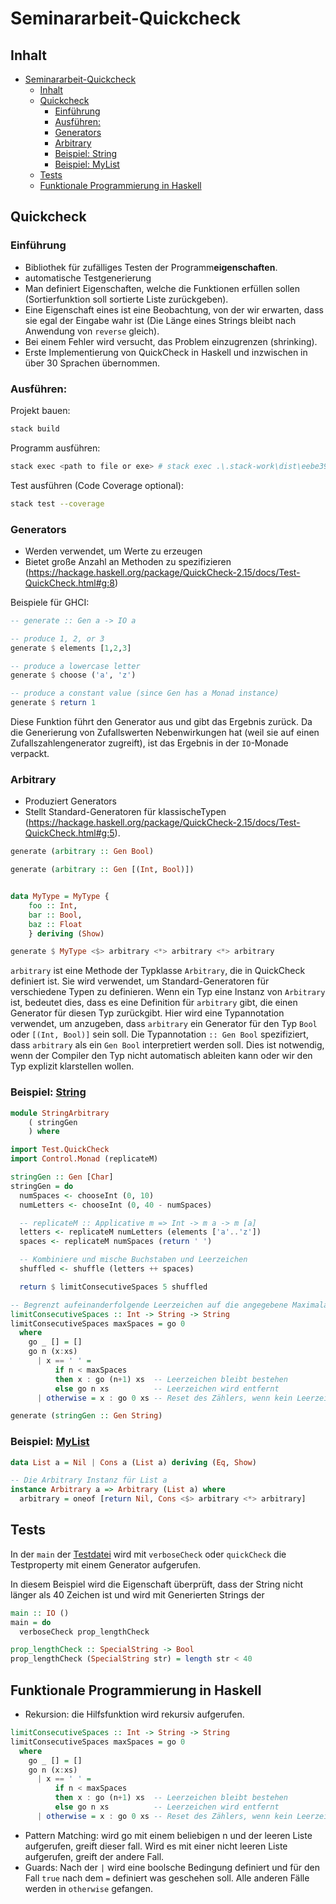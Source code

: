 # Seminararbeit-Quickcheck

## Inhalt
- [Seminararbeit-Quickcheck](#seminararbeit-quickcheck)
  - [Inhalt](#inhalt)
  - [Quickcheck](#quickcheck)
    - [Einführung](#einführung)
    - [Ausführen:](#ausführen)
    - [Generators](#generators)
    - [Arbitrary](#arbitrary)
    - [Beispiel: String](#beispiel-string)
    - [Beispiel: MyList](#beispiel-mylist)
  - [Tests](#tests)
  - [Funktionale Programmierung in Haskell](#funktionale-programmierung-in-haskell)

## Quickcheck
### Einführung
- Bibliothek für zufälliges Testen der Programm**eigenschaften**.
- automatische Testgenerierung
- Man definiert Eigenschaften, welche die Funktionen erfüllen sollen (Sortierfunktion soll sortierte Liste zurückgeben).
- Eine Eigenschaft eines ist eine Beobachtung, von der wir erwarten, dass sie egal der Eingabe wahr ist (Die Länge eines Strings bleibt nach Anwendung von `reverse` gleich).
- Bei einem Fehler wird versucht, das Problem einzugrenzen (shrinking).
- Erste Implementierung von QuickCheck in Haskell und inzwischen in über 30 Sprachen übernommen.

### Ausführen:
Projekt bauen:
```bash
stack build
```

Programm ausführen:
```bash
stack exec <path to file or exe> # stack exec .\.stack-work\dist\eebe39f7\build\seminar-haskell-qc-
```

Test ausführen (Code Coverage optional):
```bash
stack test --coverage
```

### Generators
- Werden verwendet, um Werte zu erzeugen
- Bietet große Anzahl an Methoden zu spezifizieren (https://hackage.haskell.org/package/QuickCheck-2.15/docs/Test-QuickCheck.html#g:8)

Beispiele für GHCI:
```haskell
-- generate :: Gen a -> IO a

-- produce 1, 2, or 3
generate $ elements [1,2,3]

-- produce a lowercase letter
generate $ choose ('a', 'z')

-- produce a constant value (since Gen has a Monad instance)
generate $ return 1
```
Diese Funktion führt den Generator aus und gibt das Ergebnis zurück. Da die Generierung von Zufallswerten Nebenwirkungen hat (weil sie auf einen Zufallszahlengenerator zugreift), ist das Ergebnis in der `IO`-Monade verpackt.

### Arbitrary
- Produziert Generators
- Stellt Standard-Generatoren für klassischeTypen (https://hackage.haskell.org/package/QuickCheck-2.15/docs/Test-QuickCheck.html#g:5).

```haskell
generate (arbitrary :: Gen Bool)

generate (arbitrary :: Gen [(Int, Bool)])


data MyType = MyType {
    foo :: Int,
    bar :: Bool,
    baz :: Float
    } deriving (Show)

generate $ MyType <$> arbitrary <*> arbitrary <*> arbitrary
```

`arbitrary` ist eine Methode der Typklasse `Arbitrary`, die in QuickCheck definiert ist. Sie wird verwendet, um Standard-Generatoren für verschiedene Typen zu definieren. Wenn ein Typ eine Instanz von `Arbitrary` ist, bedeutet dies, dass es eine Definition für `arbitrary` gibt, die einen Generator für diesen Typ zurückgibt.
Hier wird eine Typannotation verwendet, um anzugeben, dass `arbitrary` ein Generator für den Typ `Bool` oder `[(Int, Bool)]` sein soll. Die Typannotation `:: Gen Bool` spezifiziert, dass `arbitrary` als ein `Gen Bool` interpretiert werden soll. Dies ist notwendig, wenn der Compiler den Typ nicht automatisch ableiten kann oder wir den Typ explizit klarstellen wollen.


### Beispiel: [String](./src/StringArbitrary.hs)
```haskell
module StringArbitrary
    ( stringGen
    ) where

import Test.QuickCheck
import Control.Monad (replicateM)

stringGen :: Gen [Char]
stringGen = do
  numSpaces <- chooseInt (0, 10)
  numLetters <- chooseInt (0, 40 - numSpaces)

  -- replicateM :: Applicative m => Int -> m a -> m [a]
  letters <- replicateM numLetters (elements ['a'..'z'])
  spaces <- replicateM numSpaces (return ' ')

  -- Kombiniere und mische Buchstaben und Leerzeichen
  shuffled <- shuffle (letters ++ spaces)

  return $ limitConsecutiveSpaces 5 shuffled

-- Begrenzt aufeinanderfolgende Leerzeichen auf die angegebene Maximalanzahl
limitConsecutiveSpaces :: Int -> String -> String
limitConsecutiveSpaces maxSpaces = go 0
  where
    go _ [] = []
    go n (x:xs)
      | x == ' ' =
          if n < maxSpaces
          then x : go (n+1) xs  -- Leerzeichen bleibt bestehen
          else go n xs          -- Leerzeichen wird entfernt
      | otherwise = x : go 0 xs -- Reset des Zählers, wenn kein Leerzeichen

```

```haskell
generate (stringGen :: Gen String)
```

### Beispiel: [MyList](./src/MyListArbitrary.hs)
```haskell
data List a = Nil | Cons a (List a) deriving (Eq, Show)

-- Die Arbitrary Instanz für List a
instance Arbitrary a => Arbitrary (List a) where
  arbitrary = oneof [return Nil, Cons <$> arbitrary <*> arbitrary]
```

## Tests
In der `main` der [Testdatei](./test/Spec.hs) wird mit `verboseCheck` oder `quickCheck` die Testproperty mit einem Generator aufgerufen. 

In diesem Beispiel wird die Eigenschaft überprüft, dass der String nicht länger als 40 Zeichen ist und wird mit Generierten Strings der 
```haskell
main :: IO ()
main = do
  verboseCheck prop_lengthCheck

prop_lengthCheck :: SpecialString -> Bool
prop_lengthCheck (SpecialString str) = length str < 40
```

## Funktionale Programmierung in Haskell
- Rekursion: die Hilfsfunktion wird rekursiv aufgerufen.
```haskell
limitConsecutiveSpaces :: Int -> String -> String
limitConsecutiveSpaces maxSpaces = go 0
  where
    go _ [] = []
    go n (x:xs)
      | x == ' ' =
          if n < maxSpaces
          then x : go (n+1) xs  -- Leerzeichen bleibt bestehen
          else go n xs          -- Leerzeichen wird entfernt
      | otherwise = x : go 0 xs -- Reset des Zählers, wenn kein Leerzeichen
```
- Pattern Matching: wird go mit einem beliebigen n und der leeren Liste aufgerufen, greift dieser fall. Wird es mit einer nicht leeren Liste aufgerufen, greift der andere Fall.
- Guards: Nach der `|` wird eine boolsche Bedingung definiert und für den Fall `true` nach dem `=` definiert was geschehen soll. Alle anderen Fälle werden in `otherwise` gefangen.
